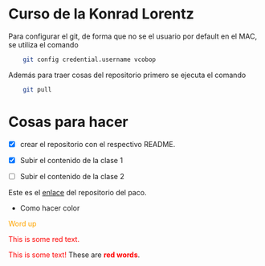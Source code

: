 Curso de la Konrad Lorentz
==========================

Para configurar el git, de forma que no se el usuario por default en el MAC, se utiliza el comando

```bash
	git config credential.username vcobop

```

Además para traer cosas del repositorio primero se ejecuta el comando
```bash
	git pull
```
Cosas para hacer
================
- [x] crear el repositorio con el respectivo README.

- [x] Subir el contenido de la clase 1

- [ ] Subir el contenido de la clase 2

Este es el [enlace](https://github.com/JoseMontanaC/Curso-Konrad-Lorentz) del repositorio del paco.

* Como hacer color

<span style="color:orange;">Word up</span>
<p style='color:red'>This is some red text.</p>
<font color="red">This is some text!</font>
These are <b style='color:red'>red words</b>.


